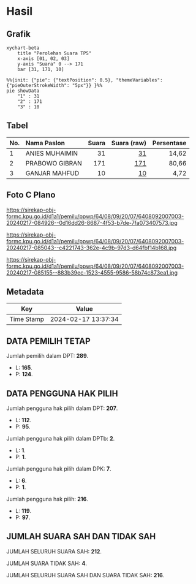 # Hasil

## Grafik

```mermaid
xychart-beta
    title "Perolehan Suara TPS"
    x-axis [01, 02, 03]
    y-axis "Suara" 0 --> 171
    bar [31, 171, 10]
```

```mermaid
%%{init: {"pie": {"textPosition": 0.5}, "themeVariables": {"pieOuterStrokeWidth": "5px"}} }%%
pie showData
    "1" : 31
    "2" : 171
    "3" : 10
```

## Tabel

| No. | Nama Paslon    | Suara | Suara (raw) | Persentase |
|:--- |:-------------- | -----:| -----------:| ----------:|
| 1   | ANIES MUHAIMIN | 31    | [31][p-1]   | 14,62      |
| 2   | PRABOWO GIBRAN | 171   | [171][p-2]  | 80,66      |
| 3   | GANJAR MAHFUD  | 10    | [10][p-3]   | 4,72       |


[p-1]: https://github.com/gigit-pemilu/pemilu-2024-64-kalimantan-timur/blob/main/pilpres/hitung-suara/sub/64-kalimantan-timur/sub/08-kutai-timur/sub/09-bengalon/sub/2007-sepaso-selatan/sub/003-tps/sub/paslon-1.txt
[p-2]: https://github.com/gigit-pemilu/pemilu-2024-64-kalimantan-timur/blob/main/pilpres/hitung-suara/sub/64-kalimantan-timur/sub/08-kutai-timur/sub/09-bengalon/sub/2007-sepaso-selatan/sub/003-tps/sub/paslon-2.txt
[p-3]: https://github.com/gigit-pemilu/pemilu-2024-64-kalimantan-timur/blob/main/pilpres/hitung-suara/sub/64-kalimantan-timur/sub/08-kutai-timur/sub/09-bengalon/sub/2007-sepaso-selatan/sub/003-tps/sub/paslon-3.txt

## Foto C Plano

https://sirekap-obj-formc.kpu.go.id/d1a1/pemilu/ppwp/64/08/09/20/07/6408092007003-20240217-084926--0d16dd26-8687-4f53-b7de-7fa073407573.jpg

https://sirekap-obj-formc.kpu.go.id/d1a1/pemilu/ppwp/64/08/09/20/07/6408092007003-20240217-085043--c4221743-362e-4c9b-97d3-d64fbf14b168.jpg

https://sirekap-obj-formc.kpu.go.id/d1a1/pemilu/ppwp/64/08/09/20/07/6408092007003-20240217-085155--883b39ec-1523-4555-9586-58b74c873ea1.jpg


## Metadata

| Key        | Value               |
| ---------- | ------------------- |
| Time Stamp | 2024-02-17 13:37:34 |


## DATA PEMILIH TETAP

Jumlah pemilih dalam DPT: **289**.
 * L: **165**.
 * P: **124**.

## DATA PENGGUNA HAK PILIH

Jumlah pengguna hak pilih dalam DPT: **207**.
 * L: **112**.
 * P: **95**.

Jumlah pengguna hak pilih dalam DPTb: **2**.
 * L: **1**.
 * P: **1**.

Jumlah pengguna hak pilih dalam DPK: **7**.
 * L: **6**.
 * P: **1**.

Jumlah pengguna hak pilih: **216**.
 * L: **119**.
 * P: **97**.

## JUMLAH SUARA SAH DAN TIDAK SAH

JUMLAH SELURUH SUARA SAH: **212**.

JUMLAH SUARA TIDAK SAH: **4**.

JUMLAH SELURUH SUARA SAH DAN SUARA TIDAK SAH: **216**.


